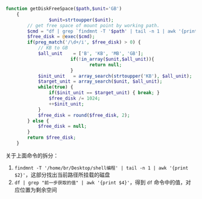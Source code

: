 
```php
function getDiskFreeSpace($path,$unit='GB')
    {
				$unit=strtoupper($unit);
        // get free space of mount point by working path.
        $cmd = "df | grep `findmnt -T '$path' | tail -n 1 | awk '{print \$2}'` | awk '{print \$4}' 2>/dev/null";
        $free_disk = @exec($cmd);
        if(preg_match('/\d+/i', $free_disk) > 0) {
            // KB to GB
            $all_unit    = ['B', 'KB', 'MB', 'GB'];
						if(!in_array($unit,$all_unit)){
							   return null;
						}
            $init_unit   = array_search(strtoupper('KB'), $all_unit);
            $target_unit = array_search($unit, $all_unit);
            while(true) {
                if($init_unit == $target_unit) { break; }
                $free_disk /= 1024;
                ++$init_unit;
            }
            $free_disk = round($free_disk, 2);
        } else {
            $free_disk = null;
        }
        return $free_disk;
    }
```

关于上面命令的拆分：

1. `findmnt -T '/home/br/Desktop/shell编程' | tail -n 1 | awk '{print $2}'`，这部分找出当前路径所挂载的磁盘
2. `df | grep "前一步获取的值" | awk '{print $4}'`，得到 `df` 命令中的值，对应位置为剩余空间